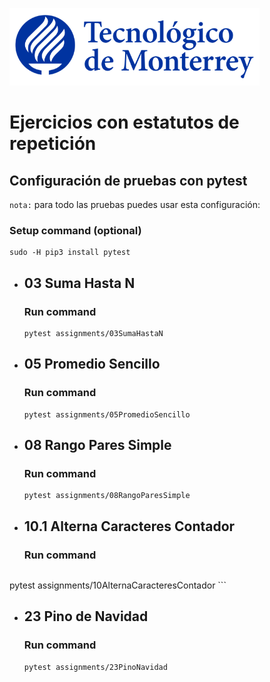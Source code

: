 ![Tec de Monterrey](images/logotecmty.png)
# Ejercicios con estatutos de repetición

## Configuración de pruebas con **pytest**

`nota:` para todo las pruebas puedes usar esta configuración:
### Setup command (optional)
```
sudo -H pip3 install pytest
```

- ## 03 Suma Hasta N
    ### Run command
    ```
    pytest assignments/03SumaHastaN
    ```

- ## 05 Promedio Sencillo
    ### Run command
    ```
    pytest assignments/05PromedioSencillo
    ```


- ## 08 Rango Pares Simple
    ### Run command
    ```
    pytest assignments/08RangoParesSimple
    ```

- ## 10.1 Alterna Caracteres Contador
    ### Run command
    ```
pytest assignments/10AlternaCaracteresContador    ```


- ## 23 Pino de Navidad
    ### Run command
    ```
    pytest assignments/23PinoNavidad
    ```
